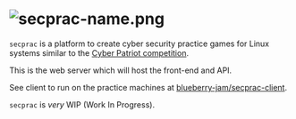 # ![secprac-name.png](https://hosted.theohenson.com/secprac-name.png)
`secprac` is a platform to create cyber security practice games for Linux systems similar to the <a href="https://www.uscyberpatriot.org/">Cyber Patriot competition</a>.

This is the web server which will host the front-end and API.

See client to run on the practice machines at <a href="https://github.com/blueberry-jam/secprac-client">blueberry-jam/secprac-client</a>.

`secprac` is *very* WIP (Work In Progress).
